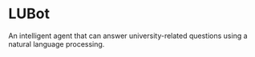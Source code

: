 # LUBot
An intelligent agent that can answer university-related questions using a natural language processing.
